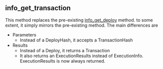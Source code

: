 ## info_get_transaction
This method replaces the pre-existing [info_get_deploy](./rpc-1.5/info_get_deploy.json) method. to some extent, it simply mirrors the pre-existing method. The main differences are

- Parameters
   - Instead of a DeployHash, it accepts a TransactionHash
- Results
   - Instead of a Deploy, it returns a Transaction
   - It also returns an ExecutionResults instead of ExecutionInfo. ExecutionResults is now always returned. 